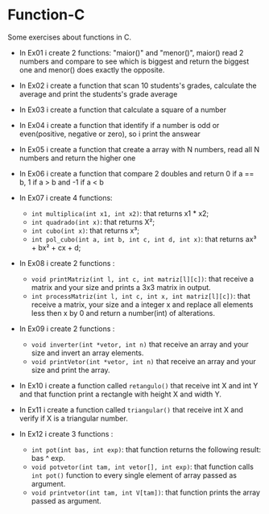 # Function-C

Some exercises about functions in C.


 * In Ex01 i create 2 functions: "maior()" and "menor()", maior() read 2 numbers and compare to see which is biggest and return the biggest one and menor() does exactly the opposite.

 * In Ex02 i create a function that scan 10 students's grades, calculate the average and print the students's grade average

 * In Ex03 i create a function that calculate a square of a number 

 * In Ex04 i create a function that identify if a number is odd or even(positive, negative or zero), so i print the answear

 * In Ex05 i create a function that create a array with N numbers, read all N numbers and return the higher one
 
 * In Ex06 i create a function that compare 2 doubles and return 0 if a == b, 1 if a > b and -1 if a < b
 
 * In Ex07 i create 4 functions: 
     
     * `int multiplica(int x1, int x2)`: that returns x1 * x2;
     * `int quadrado(int x)`: that returns X²;
     * `int cubo(int x)`: that returns x³;
     * `int pol_cubo(int a, int b, int c, int d, int x)`: that returns ax³ + bx² + cx + d;
    
 * In Ex08 i create 2 functions : 
 
     * `void printMatriz(int l, int c, int matriz[l][c])`: that receive a matrix and your size and prints a 3x3 matrix in output.
     * `int processMatriz(int l, int c, int x, int matriz[l][c])`: that receive a matrix, your size and a integer x and replace all elements less then x by 0 and return a number(int) of alterations.

 * In Ex09 i create 2 functions : 

     * `void inverter(int *vetor, int n)` that receive an array and your size and invert an array elements.
     * `void printVetor(int *vetor, int n)` that receive an array and your size and print the array.

* In Ex10 i create a function called `retangulo()` that receive int X and int Y and that function print a rectangle with height X and width Y.

* In Ex11 i create a function called `triangular()` that receive int X and verify if X is a triangular number. 

* In Ex12 i create 3 functions :

     * `int pot(int bas, int exp)`: that function returns the following result: bas ^ exp.
     * `void potvetor(int tam, int vetor[], int exp)`: that function calls `int pot()` function to every single element of array passed as argument.
     * `void printvetor(int tam, int V[tam])`: that function prints the array passed as argument.
